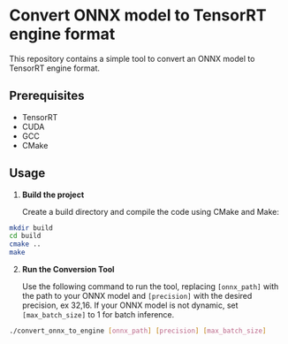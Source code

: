 # Convert ONNX model to TensorRT engine format

This repository contains a simple tool to convert an ONNX model to TensorRT engine format.

## Prerequisites
* TensorRT
* CUDA
* GCC
* CMake

## Usage
1. **Build the project** 

    Create a build directory and compile the code using CMake and Make:

```bash
mkdir build
cd build
cmake ..
make
```

2. **Run the Conversion Tool**

    Use the following command to run the tool, replacing `[onnx_path]` with the path to your ONNX model and `[precision]` with the desired precision, ex 32,16. If your ONNX model is not dynamic, set `[max_batch_size]` to 1 for batch inference.

```bash
./convert_onnx_to_engine [onnx_path] [precision] [max_batch_size]
```